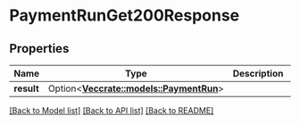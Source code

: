 # PaymentRunGet200Response

## Properties

Name | Type | Description | Notes
------------ | ------------- | ------------- | -------------
**result** | Option<[**Vec<crate::models::PaymentRun>**](paymentRun.md)> |  | [optional]

[[Back to Model list]](../README.md#documentation-for-models) [[Back to API list]](../README.md#documentation-for-api-endpoints) [[Back to README]](../README.md)


